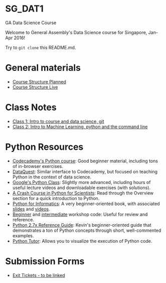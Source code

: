 # SG_DAT1
GA Data Science Course


Welcome to General Assembly's Data Science course for Singapore, Jan-Apr 2016!


Try to `git clone` this README.md.


# General materials

- [Course Structure Planned](https://github.com/misrab/SG_DAT1/misc/CourseStructure.pdf)
- [Course Structure Live](https://docs.google.com/spreadsheets/d/1Jx7_N1O7Hzh0QcUrK8FszVjOa8K0n2TB3j1Pgmpy078/edit?usp=sharing_eid&ts=56921d9a)


# Class Notes

- [Class 1: Intro to course and data science, git](https://github.com/misrab/SG_DAT1/notes/01_class.md)
- [Class 2: Intro to Machine Learning, python and the command line](https://github.com/misrab/SG_DAT1/notes/02_class.md)



# Python Resources

- [Codecademy's Python course](http://www.codecademy.com/en/tracks/python): Good beginner material, including tons of in-browser exercises.
- [DataQuest](https://dataquest.io/): Similar interface to Codecademy, but focused on teaching Python in the context of data science.
- [Google's Python Class](https://developers.google.com/edu/python/): Slightly more advanced, including hours of useful lecture videos and downloadable exercises (with solutions).
- [A Crash Course in Python for Scientists](http://nbviewer.ipython.org/gist/rpmuller/5920182): Read through the Overview section for a quick introduction to Python.
- [Python for Informatics](http://www.pythonlearn.com/book.php): A very beginner-oriented book, with associated [slides](https://drive.google.com/folderview?id=0B7X1ycQalUnyal9yeUx3VW81VDg&usp=sharing) and [videos](https://www.youtube.com/playlist?list=PLlRFEj9H3Oj4JXIwMwN1_ss1Tk8wZShEJ).
- [Beginner](code/00_python_beginner_workshop.py) and [intermediate](code/00_python_intermediate_workshop.py) workshop code: Useful for review and reference.
- [Python 2.7x Reference Guide](https://github.com/justmarkham/python-reference/blob/master/reference.py): Kevin's beginner-oriented guide that demonstrates a ton of Python concepts through short, well-commented examples.
- [Python Tutor](http://pythontutor.com/): Allows you to visualize the execution of Python code.

# Submission Forms

- [Exit Tickets - to be linked]()
